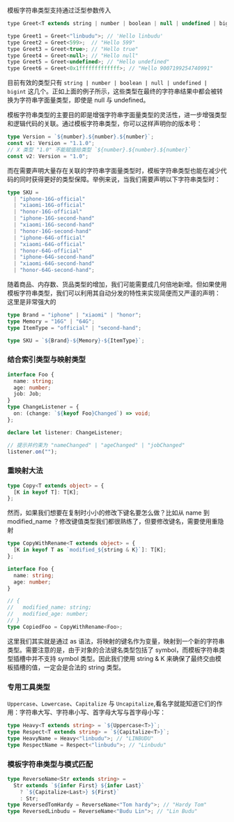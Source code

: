 模板字符串类型支持通过泛型参数传入

```js
type Greet<T extends string | number | boolean | null | undefined | bigint> = `Hello ${T}`;

type Greet1 = Greet<"linbudu">; // 'Hello linbudu'
type Greet2 = Greet<599>;  // "Hello 599"
type Greet3 = Greet<true>; // "Hello true"
type Greet4 = Greet<null>; // "Hello null"
type Greet5 = Greet<undefined>; // "Hello undefined"
type Greet6 = Greet<0x1fffffffffffff>; // "Hello 9007199254740991"
```

目前有效的类型只有 `string | number | boolean | null | undefined | bigint` 这几个。正如上面的例子所示，这些类型在最终的字符串结果中都会被转换为字符串字面量类型，即使是 null 与 undefined。

模板字符串类型的主要目的即是增强字符串字面量类型的灵活性，进一步增强类型和逻辑代码的关联。通过模板字符串类型，你可以这样声明你的版本号：

```ts
type Version = `${number}.${number}.${number}`;
const v1: Version = "1.1.0";
// X 类型 "1.0" 不能赋值给类型 `${number}.${number}.${number}`
const v2: Version = "1.0";
```

而在需要声明大量存在关联的字符串字面量类型时，模板字符串类型也能在减少代码的同时获得更好的类型保障。举例来说，当我们需要声明以下字符串类型时：

```ts
type SKU =
  | "iphone-16G-official"
  | "xiaomi-16G-official"
  | "honor-16G-official"
  | "iphone-16G-second-hand"
  | "xiaomi-16G-second-hand"
  | "honor-16G-second-hand"
  | "iphone-64G-official"
  | "xiaomi-64G-official"
  | "honor-64G-official"
  | "iphone-64G-second-hand"
  | "xiaomi-64G-second-hand"
  | "honor-64G-second-hand";
```

随着商品、内存数、货品类型的增加，我们可能需要成几何倍地新增。但如果使用模板字符串类型，我们可以利用其自动分发的特性来实现简便而又严谨的声明：
这里是非常强大的

```ts
type Brand = "iphone" | "xiaomi" | "honor";
type Memory = "16G" | "64G";
type ItemType = "official" | "second-hand";

type SKU = `${Brand}-${Memory}-${ItemType}`;
```

### 结合索引类型与映射类型

```ts
interface Foo {
  name: string;
  age: number;
  job: Job;
}
type ChangeListener = {
  on: (change: `${keyof Foo}Changed`) => void;
};

declare let listener: ChangeListener;

// 提示并约束为 "nameChanged" | "ageChanged" | "jobChanged"
listener.on("");
```

### 重映射大法

```ts
type Copy<T extends object> = {
  [K in keyof T]: T[K];
};
```

然而，如果我们想要在复制时小小的修改下键名要怎么做？比如从 name 到 modified_name ？修改键值类型我们都很熟练了，但要修改键名，需要使用重隐射

```ts
type CopyWithRename<T extends object> = {
  [K in keyof T as `modified_${string & K}`]: T[K];
};

interface Foo {
  name: string;
  age: number;
}

// {
//   modified_name: string;
//   modified_age: number;
// }
type CopiedFoo = CopyWithRename<Foo>;
```

这里我们其实就是通过 as 语法，将映射的键名作为变量，映射到一个新的字符串类型。需要注意的是，由于对象的合法键名类型包括了 symbol，而模板字符串类型插槽中并不支持 symbol 类型。因此我们使用 string & K 来确保了最终交由模板插槽的值，一定会是合法的 string 类型。

### 专用工具类型

`Uppercase`、`Lowercase`、`Capitalize` 与 `Uncapitalize`,看名字就能知道它们的作用：字符串大写、字符串小写、首字母大写与首字母小写：

```ts
type Heavy<T extends string> = `${Uppercase<T>}`;
type Respect<T extends string> = `${Capitalize<T>}`;
type HeavyName = Heavy<"linbudu">; // "LINBUDU"
type RespectName = Respect<"linbudu">; // "Linbudu"
```

### 模板字符串类型与模式匹配

```ts
type ReverseName<Str extends string> =
  Str extends `${infer First} ${infer Last}`
    ? `${Capitalize<Last>} ${First}`
    : Str;
type ReversedTomHardy = ReverseName<"Tom hardy">; // "Hardy Tom"
type ReversedLinbudu = ReverseName<"Budu Lin">; // "Lin Budu"
```
